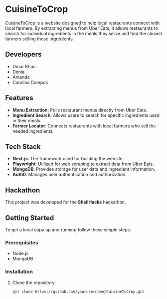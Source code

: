# CuisineToCrop

CuisineToCrop is a website designed to help local restaurants connect with local farmers. By extracting menus from Uber Eats, it allows restaurants to search for individual ingredients in the meals they serve and find the closest farmers selling those ingredients.

## Developers

- Omar Khan
- Denia
- Amanda
- Carolina Campos
  
## Features

- **Menu Extraction**: Pulls restaurant menus directly from Uber Eats.
- **Ingredient Search**: Allows users to search for specific ingredients used in their meals.
- **Farmer Locator**: Connects restaurants with local farmers who sell the needed ingredients.

## Tech Stack

- **Next.js**: The framework used for building the website.
- **Playwright**: Utilized for web scraping to extract data from Uber Eats.
- **MongoDB**: Provides storage for user data and ingredient information.
- **Auth0**: Manages user authentication and authorization.

## Hackathon

This project was developed for the **ShellHacks** hackathon.

## Getting Started

To get a local copy up and running follow these simple steps.

### Prerequisites

- Node.js
- MongoDB

### Installation

1. Clone the repository:
   ```bash
   git clone https://github.com/yourusername/CuisineToCrop.git
